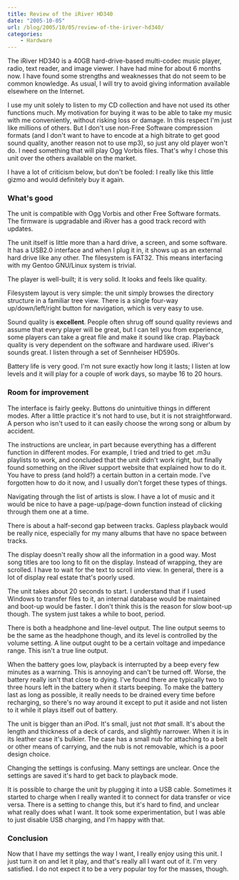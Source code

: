 ```yaml
---
title: Review of the iRiver HD340
date: "2005-10-05"
url: /blog/2005/10/05/review-of-the-iriver-hd340/
categories:
    - Hardware
---
```

The iRiver HD340 is a 40GB hard-drive-based multi-codec music player, radio, text reader, and image viewer. I have had mine for about 6 months now. I have found some strengths and weaknesses that do not seem to be common knowledge. As usual, I will try to avoid giving information available elsewhere on the Internet.

I use my unit solely to listen to my CD collection and have not used its other functions much. My motivation for buying it was to be able to take my music with me conveniently, without risking loss or damage. In this respect I'm just like millions of others. But I don't use non-Free Software compression formats (and I don't want to have to encode at a high bitrate to get good sound quality, another reason not to use mp3), so just any old player won't do. I need something that will play Ogg Vorbis files. That's why I chose this unit over the others available on the market.

I have a lot of criticism below, but don't be fooled: I really like this little gizmo and would definitely buy it again.

### What's good

The unit is compatible with Ogg Vorbis and other Free Software formats. The firmware is upgradable and iRiver has a good track record with updates.

The unit itself is little more than a hard drive, a screen, and some software. It has a USB2.0 interface and when I plug it in, it shows up as an external hard drive like any other. The filesystem is FAT32. This means interfacing with my Gentoo GNU/Linux system is trivial.

The player is well-built; it is very solid. It looks and feels like quality.

Filesystem layout is very simple: the unit simply browses the directory structure in a familiar tree view. There is a single four-way up/down/left/right button for navigation, which is very easy to use.

Sound quality is **excellent**. People often shrug off sound quality reviews and assume that every player will be great, but I can tell you from experience, some players can take a great file and make it sound like crap. Playback quality is very dependent on the software and hardware used. iRiver's sounds great. I listen through a set of Sennheiser HD590s.

Battery life is very good. I'm not sure exactly how long it lasts; I listen at low levels and it will play for a couple of work days, so maybe 16 to 20 hours.

### Room for improvement

The interface is fairly geeky. Buttons do unintuitive things in different modes. After a little practice it's not hard to use, but it is not straightforward. A person who isn't used to it can easily choose the wrong song or album by accident.

The instructions are unclear, in part because everything has a different function in different modes. For example, I tried and tried to get .m3u playlists to work, and concluded that the unit didn't work right, but finally found something on the iRiver support website that explained how to do it. You have to press (and hold?) a certain button in a certain mode. I've forgotten how to do it now, and I usually don't forget these types of things.

Navigating through the list of artists is slow. I have a lot of music and it would be nice to have a page-up/page-down function instead of clicking through them one at a time.

There is about a half-second gap between tracks. Gapless playback would be really nice, especially for my many albums that have no space between tracks.

The display doesn't really show all the information in a good way. Most song titles are too long to fit on the display. Instead of wrapping, they are scrolled. I have to wait for the text to scroll into view. In general, there is a lot of display real estate that's poorly used.

The unit takes about 20 seconds to start. I understand that if I used Windows to transfer files to it, an internal database would be maintained and boot-up would be faster. I don't think this is the reason for slow boot-up though. The system just takes a while to boot, period.

There is both a headphone and line-level output. The line output seems to be the same as the headphone though, and its level is controlled by the volume setting. A line output ought to be a certain voltage and impedance range. This isn't a true line output.

When the battery goes low, playback is interrupted by a beep every few minutes as a warning. This is annoying and can't be turned off. Worse, the battery really isn't that close to dying. I've found there are typically two to three hours left in the battery when it starts beeping. To make the battery last as long as possible, it really needs to be drained every time before recharging, so there's no way around it except to put it aside and not listen to it while it plays itself out of battery.

The unit is bigger than an iPod. It's small, just not *that* small. It's about the length and thickness of a deck of cards, and slightly narrower. When it is in its leather case it's bulkier. The case has a small nub for attaching to a belt or other means of carrying, and the nub is not removable, which is a poor design choice.

Changing the settings is confusing. Many settings are unclear. Once the settings are saved it's hard to get back to playback mode.

It is possible to charge the unit by plugging it into a USB cable. Sometimes it started to charge when I really wanted it to connect for data transfer or vice versa. There is a setting to change this, but it's hard to find, and unclear what really does what I want. It took some experimentation, but I was able to just disable USB charging, and I'm happy with that.

### Conclusion

Now that I have my settings the way I want, I really enjoy using this unit. I just turn it on and let it play, and that's really all I want out of it. I'm very satisfied. I do not expect it to be a very popular toy for the masses, though.
